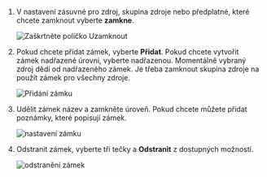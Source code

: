 1. V nastavení zásuvné pro zdroj, skupina zdroje nebo předplatné, které chcete zamknout vyberte **zamkne**.

      ![Zaškrtněte políčko Uzamknout](./media/resource-manager-lock-resources/select-lock.png)

2. Pokud chcete přidat zámek, vyberte **Přidat**. Pokud chcete vytvořit zámek nadřazené úrovni, vyberte nadřazenou. Momentálně vybraný zdroj dědí od nadřazeného zámek. Je třeba zamknout skupina zdroje na použít zámek pro všechny zdroje.

      ![Přidání zámku](./media/resource-manager-lock-resources/add-lock.png) 

3. Udělit zámek název a zamkněte úroveň. Pokud chcete můžete přidat poznámky, které popisují zámek.

      ![nastavení zámku](./media/resource-manager-lock-resources/set-lock.png) 

4. Odstranit zámek, vyberte tři tečky a **Odstranit** z dostupných možností.

      ![odstranění zámek](./media/resource-manager-lock-resources/delete-lock.png) 